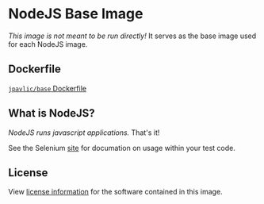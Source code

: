 # NodeJS Base Image

_This image is not meant to be run directly!_ It serves as the base image used for each NodeJS image.

## Dockerfile

[`jpavlic/base` Dockerfile](https://github.com/jpavlic/docker-nodejs/blob/master/Base/Dockerfile)

## What is NodeJS?
_NodeJS runs javascript applications._ That's it!

See the Selenium [site](http://nodejs.org/) for documation on usage within your test code.

## License

View [license information](https://github.com/jpavlic/docker-nodejs/blob/master/LICENSE.md) for the software contained in this image.
